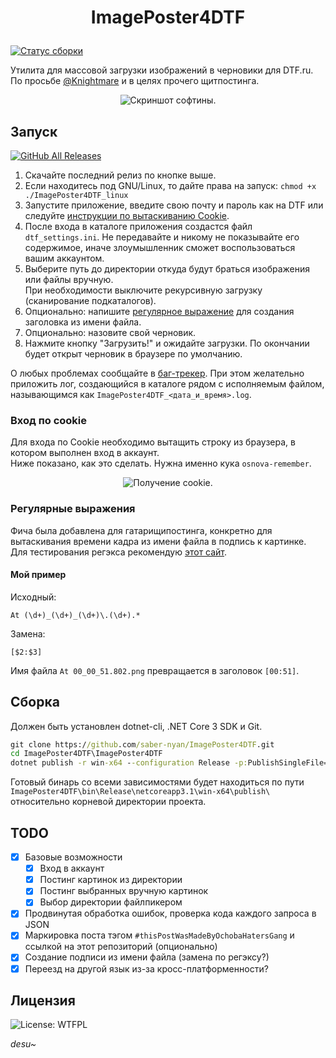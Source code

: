 # <p align="center">ImagePoster4DTF</p>
[![Статус сборки](https://travis-ci.com/saber-nyan/ImagePoster4DTF.svg?branch=master)](https://travis-ci.com/saber-nyan/ImagePoster4DTF)

Утилита для массовой загрузки изображений в черновики для DTF.ru. По просьбе [@Knightmare](https://dtf.ru/u/132253-knightmare) и в целях прочего щитпостинга.

<p align="center">
<img src="https://user-images.githubusercontent.com/25345196/86230794-40846e80-bb9a-11ea-925f-4b0681697024.png" alt="Скриншот софтины."></img>
</p>

## Запуск
[![GitHub All Releases](https://img.shields.io/github/downloads-pre/saber-nyan/ImagePoster4DTF/total?color=red&style=for-the-badge)](https://github.com/saber-nyan/ImagePoster4DTF/releases/latest)

1. Скачайте последний релиз по кнопке выше.
2. Если находитесь под GNU/Linux, то дайте права на запуск: `chmod +x ./ImagePoster4DTF_linux`
3. Запустите приложение, введите свою почту и пароль как на DTF или следуйте [инструкции по вытаскиванию Cookie](#вход-по-cookie).
4. После входа в каталоге приложения создастся файл `dtf_settings.ini`. Не передавайте и никому не показывайте его содержимое,
иначе злоумышленник сможет воспользоваться вашим аккаунтом.
5. Выберите путь до директории откуда будут браться изображения или файлы вручную.<br/>
При необходимости выключите рекурсивную загрузку (сканирование подкаталогов).
6. Опционально: напишите [регулярное выражение](#регулярные-выражения) для создания заголовка из имени файла.
7. Опционально: назовите свой черновик.
8. Нажмите кнопку "Загрузить!" и ожидайте загрузки. По окончании будет открыт черновик в браузере по умолчанию.

О любых проблемах сообщайте в [баг-трекер](https://github.com/saber-nyan/ImagePoster4DTF/issues).
При этом желательно приложить лог, создающийся в каталоге рядом с исполняемым файлом, называющимся как `ImagePoster4DTF_<дата_и_время>.log`.

### Вход по cookie
Для входа по Cookie необходимо вытащить строку из браузера, в котором выполнен вход в аккаунт.<br/>
Ниже показано, как это сделать. Нужна именно кука `osnova-remember`.

<p align="center">
<img src="https://user-images.githubusercontent.com/25345196/86235090-94925180-bba0-11ea-8f49-364616cd61c1.png" alt="Получение cookie."></img>
</p>

### Регулярные выражения
Фича была добавлена для гатарищипостинга, конкретно для вытаскивания времени кадра из имени файла в подпись к картинке.<br/>
Для тестирования регэкса рекомендую [этот сайт](https://regex101.com/).
#### Мой пример
Исходный:
```regexp
At (\d+)_(\d+)_(\d+)\.(\d+).*
```
Замена:
```regexp
[$2:$3]
```
Имя файла `At 00_00_51.802.png` превращается в заголовок `[00:51]`.


## Сборка
Должен быть установлен dotnet-cli, .NET Core 3 SDK и Git.
```cmd
git clone https://github.com/saber-nyan/ImagePoster4DTF.git
cd ImagePoster4DTF\ImagePoster4DTF
dotnet publish -r win-x64 --configuration Release -p:PublishSingleFile=true
```

Готовый бинарь со всеми зависимостями будет находиться по пути `ImagePoster4DTF\bin\Release\netcoreapp3.1\win-x64\publish\` относительно
корневой директории проекта.

## TODO
- [x] Базовые возможности
	- [x] Вход в аккаунт
	- [x] Постинг картинок из директории
	- [x] Постинг выбранных вручную картинок
	- [x] Выбор директории файлпикером
- [x] Продвинутая обработка ошибок, проверка кода каждого запроса в JSON
- [x] Маркировка поста тэгом `#thisPostWasMadeByOchobaHatersGang` и ссылкой на этот репозиторий (опционально)
- [x] Создание подписи из имени файла (замена по регэксу?)
- [x] Переезд на другой язык из-за кросс-платформенности?

## Лицензия

![License: WTFPL](https://img.shields.io/badge/license-WTFPL-blue?style=for-the-badge)

*desu~*
